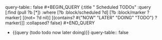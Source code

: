 query-table:: false
#+BEGIN_QUERY
{:title " Scheduled TODOs"
:query [:find (pull ?b [*])
:where
[?b :block/scheduled ?d]
[?b :block/marker ?marker]
[(not= ?d nil)]
[(contains? #{"NOW" "LATER" "DOING" "TODO"} ?marker)]]
:collapsed? false}
#+END_QUERY

- {{query (todo todo now later doing)}}
  query-table:: false
